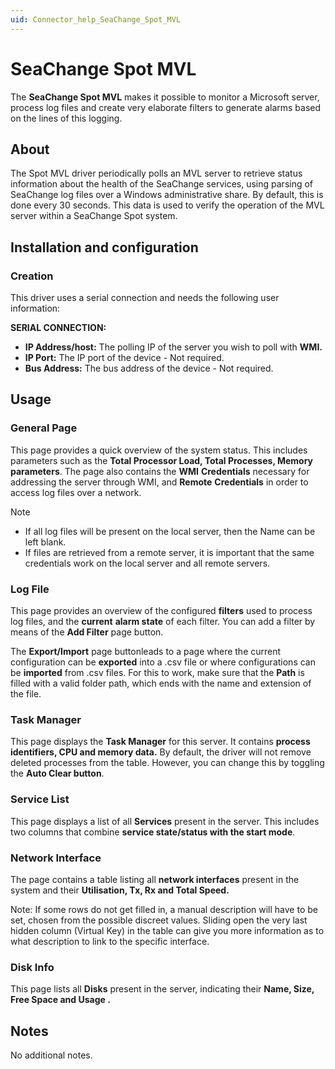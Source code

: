 ```yaml
---
uid: Connector_help_SeaChange_Spot_MVL
---
```


# SeaChange Spot MVL

The **SeaChange Spot MVL** makes it possible to monitor a Microsoft server, process log files and create very elaborate filters to generate alarms based on the lines of this logging.

## About

The Spot MVL driver periodically polls an MVL server to retrieve status information about the health of the SeaChange services, using parsing of SeaChange log files over a Windows administrative share. By default, this is done every 30 seconds. This data is used to verify the operation of the MVL server within a SeaChange Spot system.

## Installation and configuration

### Creation

This driver uses a serial connection and needs the following user information:

**SERIAL CONNECTION:**

- **IP Address/host:** The polling IP of the server you wish to poll with **WMI.**
- **IP Port:** The IP port of the device - Not required.
- **Bus Address:** The bus address of the device - Not required.

## Usage

### General Page

This page provides a quick overview of the system status. This includes parameters such as the **Total Processor Load, Total Processes, Memory parameters**. The page also contains the **WMI** **Credentials** necessary for addressing the server through WMI, and **Remote** **Credentials** in order to access log files over a network.

Note

- If all log files will be present on the local server, then the Name can be left blank.
- If files are retrieved from a remote server, it is important that the same credentials work on the local server and all remote servers.

### Log File

This page provides an overview of the configured **filters** used to process log files, and the **current** **alarm state** of each filter. You can add a filter by means of the **Add Filter** page button.

The **Export/Import** page buttonleads to a page where the current configuration can be **exported** into a .csv file or where configurations can be **imported** from .csv files. For this to work, make sure that the **Path** is filled with a valid folder path, which ends with the name and extension of the file.

### Task Manager

This page displays the **Task Manager** for this server. It contains **process identifiers, CPU and memory data.** By default, the driver will not remove deleted processes from the table. However, you can change this by toggling the **Auto Clear button**.

### Service List

This page displays a list of all **Services** present in the server. This includes two columns that combine **service state/status with the start mode**.

### Network Interface

The page contains a table listing all **network interfaces** present in the system and their **Utilisation, Tx, Rx and Total Speed.**

Note: If some rows do not get filled in, a manual description will have to be set, chosen from the possible discreet values. Sliding open the very last hidden column (Virtual Key) in the table can give you more information as to what description to link to the specific interface.

### Disk Info

This page lists all **Disks** present in the server, indicating their **Name, Size, Free Space and Usage .**

## Notes

No additional notes.
